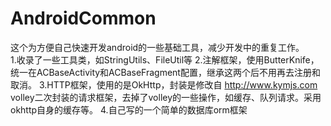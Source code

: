 # AndroidCommon

这个为方便自己快速开发android的一些基础工具，减少开发中的重复工作。  
1.收录了一些工具类，如StringUtils、FileUtil等
2.注解框架，使用ButterKnife，统一在ACBaseActivity和ACBaseFragment配置，继承这两个后不用再去注册和取消。
3.HTTP框架，使用的是OkHttp，封装是修改自 http://www.kymjs.com volley二次封装的请求框架，去掉了volley的一些操作，如缓存、队列请求。采用okhttp自身的缓存等。
4.自己写的一个简单的数据库orm框架  